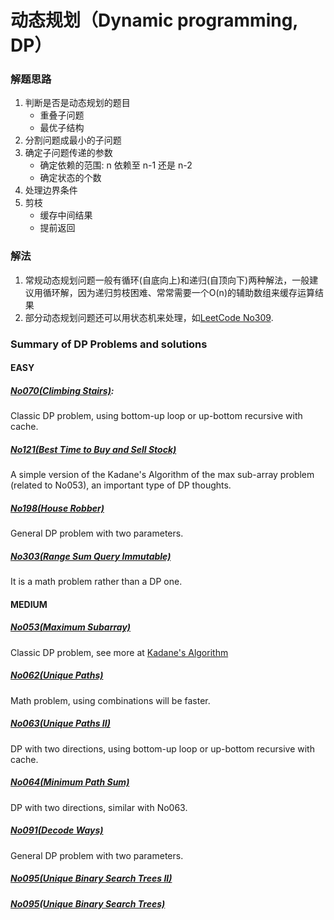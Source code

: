 <!-- This file is partly written in Chinese -->

# 动态规划（Dynamic programming, DP）

### 解题思路

1. 判断是否是动态规划的题目
    - 重叠子问题
    - 最优子结构
2. 分割问题成最小的子问题
3. 确定子问题传递的参数
    - 确定依赖的范围: n 依赖至 n-1 还是 n-2
    - 确定状态的个数
4. 处理边界条件
5. 剪枝
    - 缓存中间结果
    - 提前返回

### 解法

1. 常规动态规划问题一般有循环(自底向上)和递归(自顶向下)两种解法，一般建议用循环解，因为递归剪枝困难、常常需要一个O(n)的辅助数组来缓存运算结果
2. 部分动态规划问题还可以用状态机来处理，如[LeetCode No309](https://leetcode.com/problems/best-time-to-buy-and-sell-stock-with-cooldown/).

### Summary of DP Problems and solutions

#### EASY

##### [No070(Climbing Stairs)](https://leetcode.com/problems/climbing-stairs/):

Classic DP problem, using bottom-up loop or up-bottom recursive with cache.

##### [No121(Best Time to Buy and Sell Stock)](https://leetcode.com/problems/best-time-to-buy-and-sell-stock/)

A simple version of the Kadane's Algorithm of the max sub-array problem (related to No053), an important type of DP thoughts.

##### [No198(House Robber)](https://leetcode.com/problems/house-robber/)

General DP problem with two parameters.

##### [No303(Range Sum Query Immutable)](https://leetcode.com/problems/range-sum-query-immutable/)

It is a math problem rather than a DP one.

#### MEDIUM

##### [No053(Maximum Subarray)](https://leetcode.com/problems/maximum-subarray/)

Classic DP problem, see more at [Kadane's Algorithm](https://zh.wikipedia.org/wiki/%E6%9C%80%E5%A4%A7%E5%AD%90%E6%95%B0%E5%88%97%E9%97%AE%E9%A2%98#Kadane.E7.AE.97.E6.B3.95)

##### [No062(Unique Paths)](https://leetcode.com/problems/unique-paths/)

Math problem, using combinations will be faster.

##### [No063(Unique Paths II)](https://leetcode.com/problems/unique-paths-ii/)

DP with two directions, using bottom-up loop or up-bottom recursive with cache.

##### [No064(Minimum Path Sum)](https://leetcode.com/problems/minimum-path-sum/)

DP with two directions, similar with No063.

##### [No091(Decode Ways)](https://leetcode.com/problems/decode-ways/)

General DP problem with two parameters.

##### [No095(Unique Binary Search Trees II)](https://leetcode.com/problems/unique-binary-search-trees-ii/)



##### [No095(Unique Binary Search Trees)](https://leetcode.com/problems/unique-binary-search-trees/)

